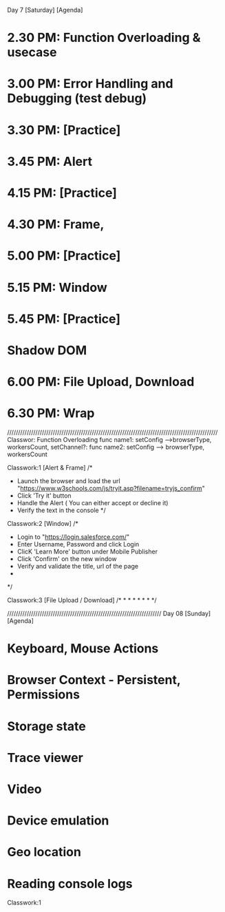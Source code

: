 Day 7 [Saturday]
[Agenda]

# 2.30 PM: Function Overloading & usecase
# 3.00 PM: Error Handling and Debugging (test debug)
# 3.30 PM: [Practice]
# 3.45 PM: Alert
# 4.15 PM: [Practice] 
# 4.30 PM: Frame, 
# 5.00 PM: [Practice]
# 5.15 PM: Window
# 5.45 PM: [Practice]
# Shadow DOM
# 6.00 PM: File Upload, Download
# 6.30 PM: Wrap











/////////////////////////////////////////////////////////////////////////////////////////////////
Classwor: Function Overloading
func name1: setConfig -->browserType, workersCount, setChannel?:
func name2: setConfig --> browserType, workersCount

Classwork:1 [Alert & Frame]
/*
*   Launch the browser and load the url "https://www.w3schools.com/js/tryit.asp?filename=tryjs_confirm"
*   Click 'Try it' button
*   Handle the Alert ( You can either accept or decline it)
*   Verify the text in the console
*/

Classwork:2 [Window]
/*
*   Login to "https://login.salesforce.com/"
*   Enter Username, Password and click Login
*   ClicK 'Learn More' button under Mobile Publisher 
*   Click 'Confirm' on the new window
*   Verify and validate the title, url of the page
*
*/

Classwork:3 [File Upload / Download]
/*
*
*
*
*
*
*
*/

///////////////////////////////////////////////////////////////////////
Day 08 [Sunday]
[Agenda]

# Keyboard, Mouse Actions
# Browser Context - Persistent, Permissions
# Storage state
# Trace viewer
# Video
# Device emulation
# Geo location
# Reading console logs

Classwork:1 
